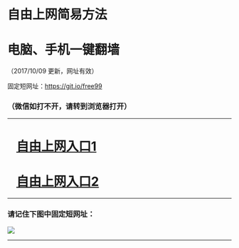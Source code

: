 ﻿# 自由上网简易方法

# 电脑、手机一键翻墙

（2017/10/09 更新，网址有效）

固定短网址：https://git.io/free99

### （微信如打不开，请转到浏览器打开）


***





# &nbsp;&nbsp; <a href="http://ft2225824356.fwq-tz-1001.info/fwqtz01.html?t=100900129162 " target="_blank">自由上网入口1</a>
# &nbsp;&nbsp; <a href="http://ft2301815050.fwq-tz-1002.info/fwqtz02.html?t=100900125415 " target="_blank">自由上网入口2</a>
***

### 请记住下图中固定短网址：

<img src="https://s3-us-west-2.amazonaws.com/fwq-1001/yjfq-20170905okok.png" /> 


***

